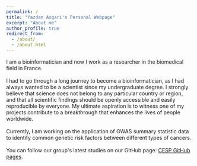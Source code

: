 ```yaml
---
permalink: /
title: "Yazdan Asgari's Personal Webpage"
excerpt: "About me"
author_profile: true
redirect_from:
  - /about/
  - /about.html
---
```


I am a bioinformatician and now I work as a researcher in the biomedical field in France.
<br><br>
I had to go through a long journey to become a bioinformatician, as I had always wanted to be a scientist since my undergraduate degree. I strongly believe that science does not belong to any particular country or region, and that all scientific findings should be openly accessible and easily reproducible by everyone. My ultimate aspiration is to witness one of my projects contribute to a breakthrough that enhances the lives of people worldwide.
<br><br>
Currently, I am working on the application of GWAS summary statistic data to identify common genetic risk factors between different types of cancers.
<br><br>
You can follow our group's latest studies on our GitHub page: [CESP GitHub pages](https://github.com/CESP-ExpHer).

